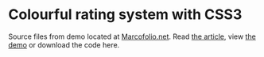 # Colourful rating system with CSS3
Source files from demo located at [Marcofolio.net](http://marcofolio.net/). Read [the article](http://www.marcofolio.net/webdesign/jquery_quickie_colourful_rating_system_with_css3.html), view [the demo](http://demo.marcofolio.net/colourful_rating_system/) or download the code here.